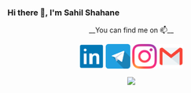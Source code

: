 ### Hi there 👋, I'm Sahil Shahane

<p align="center">__You can find me on 📫__</p>
<p align="center">
  <a href="https://www.linkedin.com/in/sahil-shahane-102746173"><img width="50px" src="icons/linkedin.svg"></a>      
<a href="https://www.t.me/sahilbest999" target="_blank"><img width="50px" src="icons/telegram.svg"></a>      
<a href="https://www.instagram.com/sahilbest999" target="_blank"><img width="50px" src="icons/instagram.svg"></a>      
<a href="mailto:sahilpshahane123@gmail.com" target="_blank"><img width="50px" src="icons/gmail.svg"></a>
</p>

<p align="center"><img src="https://github-readme-stats.vercel.app/api?username=sahilbest999&show_icons=true&theme=radical"/></p>

<!--
**sahilbest999/sahilbest999** is a ✨ _special_ ✨ repository because its `README.md` (this file) appears on your GitHub profile.

Here are some ideas to get you started:

- 🔭 I’m currently working on ...
- 🌱 I’m currently learning ...
- 👯 I’m looking to collaborate on ...
- 🤔 I’m looking for help with ...
- 💬 Ask me about ...
- 📫 How to reach me: ...
- 😄 Pronouns: ...
- ⚡ Fun fact: ...
-->
